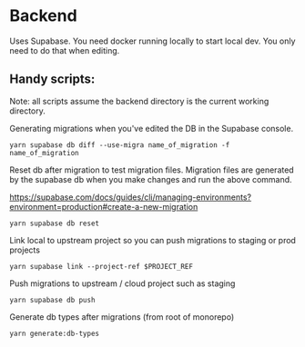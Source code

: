 # Backend

Uses Supabase. You need docker running locally to start local dev. You only need to do that when editing.

## Handy scripts:

Note: all scripts assume the backend directory is the current working directory.

Generating migrations when you've edited the DB in the Supabase console.

```
yarn supabase db diff --use-migra name_of_migration -f name_of_migration
```

Reset db after migration to test migration files. Migration files are generated by the supabase db when you make changes and run the above command.

https://supabase.com/docs/guides/cli/managing-environments?environment=production#create-a-new-migration

```
yarn supabase db reset
```

Link local to upstream project so you can push migrations to staging or prod projects

```
yarn supabase link --project-ref $PROJECT_REF
```

Push migrations to upstream / cloud project such as staging

```
yarn supabase db push
```

Generate db types after migrations (from root of monorepo)

```
yarn generate:db-types
```

